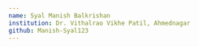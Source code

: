 ```yaml
---
name: Syal Manish Balkrishan
institution: Dr. Vithalrao Vikhe Patil, Ahmednagar
github: Manish-Syal123
---
```

